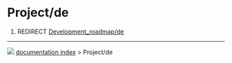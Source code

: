 # Project/de
1.  REDIRECT [Development_roadmap/de](Development_roadmap/de.md)



---
![](images/Right_arrow.png) [documentation index](../README.md) > Project/de
